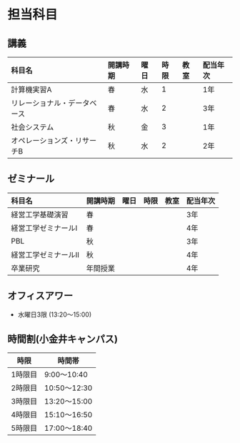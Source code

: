 # 担当科目

## 講義

| 科目名                       | 開講時期 | 曜日 | 時限 | 教室 | 配当年次 |
| :--------------------------- | :------- | :--- | :--- | :--- | :------- |
| 計算機実習A                  | 春       | 水   | 1    |      | 1年      |
| リレーショナル・データベース | 春       | 水   | 2    |      | 3年      |
| 社会システム                 | 秋       | 金   | 3    |      | 1年      |
| オペレーションズ・リサーチB  | 秋       | 水   | 2    |      | 2年      |

## ゼミナール

| 科目名               | 開講時期 | 曜日 | 時限 | 教室 | 配当年次 |
| :------------------- | :------- | :--- | :--- | :--- | :------- |
| 経営工学基礎演習     | 春       |      |      |      | 3年      |
| 経営工学ゼミナールI  | 春       |      |      |      | 4年      |
| PBL                  | 秋       |      |      |      | 3年      |
| 経営工学ゼミナールII | 秋       |      |      |      | 4年      |
| 卒業研究             | 年間授業 |      |      |      | 4年      |

## オフィスアワー

- 水曜日3限 (13:20～15:00)

## 時間割(小金井キャンパス)

| 時限    | 時間帯       |
| ------- | ------------ |
| 1時限目 | 9:00～10:40  |
| 2時限目 | 10:50～12:30 |
| 3時限目 | 13:20～15:00 |
| 4時限目 | 15:10～16:50 |
| 5時限目 | 17:00～18:40 |

<!-- | 離散システム工学             | 春       |            |      | 3年      | -->
